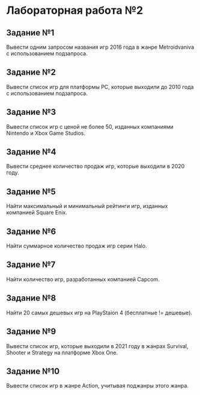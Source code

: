 # Лабораторная работа №2

## Задание №1

Вывести одним запросом названия игр 2016 года в жанре Metroidvaniva с использованием подзапроса.

## Задание №2

Вывести список игр для платформы PC, которые выходили до 2010 года с использованием подзапроса.

## Задание №3

Вывести список игр с ценой не более 50, изданных компаниями Nintendo и Xbox Game Studios.

## Задание №4

Вывести среднее количество продаж игр, которые выходили в 2020 году.

## Задание №5

Найти максимальный и минимальный рейтинги игр, изданных компанией Square Enix.

## Задание №6

Найти суммарное количество продаж игр серии Halo.

## Задание №7

Найти количество игр, разработанных компанией Capcom.

## Задание №8

Найти 20 самых дешевых игр на PlayStaion 4 (бесплатные != дешевые).

## Задание №9

Вывести список игр, которые выходили в 2021 году в жанрах Survival, Shooter и Strategy на платформе Xbox One.

## Задание №10

Вывести список игр в жанре Action, учитывая поджанры этого жанра.
